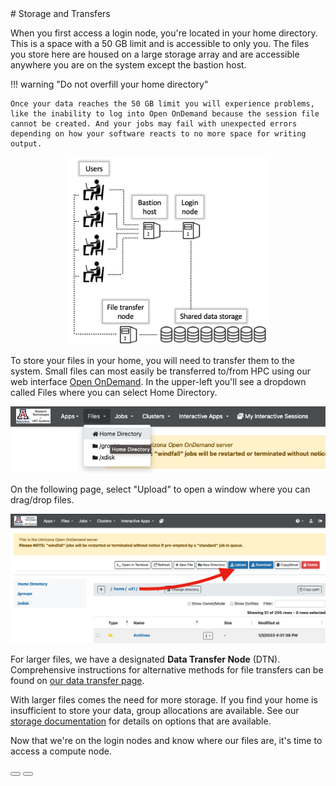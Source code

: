<link rel="stylesheet" href="../../assets/stylesheets/buttons.css">
<link rel="stylesheet" href="../../assets/stylesheets/images.css">
# Storage and Transfers

When you first access a login node, you're located in your home directory. This is a space with a 50 GB limit and is accessible to only you. The files you store here are housed on a large storage array and are accessible anywhere you are on the system except the bastion host. 

!!! warning "Do not overfill your home directory"

    Once your data reaches the 50 GB limit you will experience problems, like the inability to log into Open OnDemand because the session file cannot be created. And your jobs may fail with unexpected errors depending on how your software reacts to no more space for writing output. 

<center><img src="images/filexfer.png" title="HPC data storage" style="height: 300px;"></center>

To store your files in your home, you will need to transfer them to the system. Small files can most easily be transferred to/from HPC using our web interface [Open OnDemand](https://ood.hpc.arizona.edu/). In the upper-left you'll see a dropdown called Files where you can select Home Directory. 

<center><img class="ood-screenshots" title="OnDemand home storage" src="images/home.png"></center>

On the following page, select "Upload" to open a window where you can drag/drop files.

<center><img class="ood-screenshots" title="OnDemand data upload" src="images/file_upload.png" ></center>

For larger files, we have a designated **Data Transfer Node** (DTN). Comprehensive instructions for alternative methods for file transfers can be found on [our data transfer page](../../storage_and_transfers/transfers/overview/). 

With larger files comes the need for more storage. If you find your home is insufficient to store your data, group allocations are available. See our [storage documentation](../../storage_and_transfers/storage/hpc_storage/) for details on options that are available. 

Now that we're on the login nodes and know where our files are, it's time to access a compute node. 

<html>
<div class="button-container">
    <a href="/quick_start/logging_in/"><button class="left-button"></button></a>
    <a href="/quick_start/accessing_compute/"><button class="right-button"></button></a>
</div>
</html>
